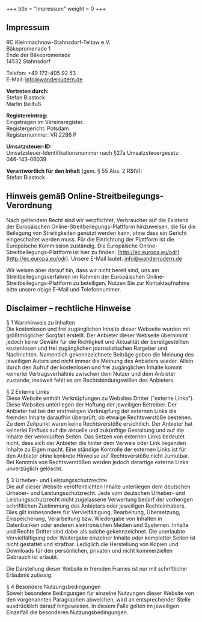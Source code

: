+++
title = "Impressum"
weight = 0
+++

## Impressum

RC Kleinmachnow-Stahnsdorf-Teltow e.V.  
Bäkepromenade 1  
Ende der Bäkepromenade  
14532 Stahnsdorf



Telefon: +49 172-405 92 53  
E-Mail: [info@wanderrudern.de](mailto:info@wanderrudern.de)

  

**Vertreten durch:**  
Stefan Biastock  
Martin Beilfuß

  

**Registereintrag:**  
Eingetragen im Vereinsregister.  
Registergericht: Potsdam  
Registernummer: VR 2286 P

  

**Umsatzsteuer-ID:**  
Umsatzsteuer-Identifikationsnummer nach §27a Umsatzsteuergesetz:  
046-143-06039

  

**Verantwortlich für den Inhalt** (gem. § 55 Abs. 2 RStV):  
Stefan Biastock

  

## Hinweis gemäß Online-Streitbeilegungs-Verordnung

Nach geltendem Recht sind wir verpflichtet, Verbraucher auf die Existenz der Europäischen Online-Streitbeilegungs-Plattform hinzuweisen, die für die Beilegung von Streitigkeiten genutzt werden kann, ohne dass ein Gericht eingeschaltet werden muss. Für die Einrichtung der Plattform ist die Europäische Kommission zuständig. Die Europäische Online-Streitbeilegungs-Plattform ist hier zu finden: [http://ec.europa.eu/odr](http://ec.europa.eu/odr). Unsere E-Mail lautet: [info@wanderrudern.de](mailto:info@wanderrudern.de)

Wir weisen aber darauf hin, dass wir nicht bereit sind, uns am Streitbeilegungsverfahren im Rahmen der Europäischen Online-Streitbeilegungs-Plattform zu beteiligen. Nutzen Sie zur Kontaktaufnahme bitte unsere obige E-Mail und Telefonnummer.

  
  

## Disclaimer – rechtliche Hinweise

§ 1 Warnhinweis zu Inhalten  
Die kostenlosen und frei zugänglichen Inhalte dieser Webseite wurden mit größtmöglicher Sorgfalt erstellt. Der Anbieter dieser Webseite übernimmt jedoch keine Gewähr für die Richtigkeit und Aktualität der bereitgestellten kostenlosen und frei zugänglichen journalistischen Ratgeber und Nachrichten. Namentlich gekennzeichnete Beiträge geben die Meinung des jeweiligen Autors und nicht immer die Meinung des Anbieters wieder. Allein durch den Aufruf der kostenlosen und frei zugänglichen Inhalte kommt keinerlei Vertragsverhältnis zwischen dem Nutzer und dem Anbieter zustande, insoweit fehlt es am Rechtsbindungswillen des Anbieters.  
  
§ 2 Externe Links  
Diese Website enthält Verknüpfungen zu Websites Dritter ("externe Links"). Diese Websites unterliegen der Haftung der jeweiligen Betreiber. Der Anbieter hat bei der erstmaligen Verknüpfung der externen Links die fremden Inhalte daraufhin überprüft, ob etwaige Rechtsverstöße bestehen. Zu dem Zeitpunkt waren keine Rechtsverstöße ersichtlich. Der Anbieter hat keinerlei Einfluss auf die aktuelle und zukünftige Gestaltung und auf die Inhalte der verknüpften Seiten. Das Setzen von externen Links bedeutet nicht, dass sich der Anbieter die hinter dem Verweis oder Link liegenden Inhalte zu Eigen macht. Eine ständige Kontrolle der externen Links ist für den Anbieter ohne konkrete Hinweise auf Rechtsverstöße nicht zumutbar. Bei Kenntnis von Rechtsverstößen werden jedoch derartige externe Links unverzüglich gelöscht.  
  
§ 3 Urheber- und Leistungsschutzrechte  
Die auf dieser Website veröffentlichten Inhalte unterliegen dem deutschen Urheber- und Leistungsschutzrecht. Jede vom deutschen Urheber- und Leistungsschutzrecht nicht zugelassene Verwertung bedarf der vorherigen schriftlichen Zustimmung des Anbieters oder jeweiligen Rechteinhabers. Dies gilt insbesondere für Vervielfältigung, Bearbeitung, Übersetzung, Einspeicherung, Verarbeitung bzw. Wiedergabe von Inhalten in Datenbanken oder anderen elektronischen Medien und Systemen. Inhalte und Rechte Dritter sind dabei als solche gekennzeichnet. Die unerlaubte Vervielfältigung oder Weitergabe einzelner Inhalte oder kompletter Seiten ist nicht gestattet und strafbar. Lediglich die Herstellung von Kopien und Downloads für den persönlichen, privaten und nicht kommerziellen Gebrauch ist erlaubt.  
  
Die Darstellung dieser Website in fremden Frames ist nur mit schriftlicher Erlaubnis zulässig.  
  
§ 4 Besondere Nutzungsbedingungen  
Soweit besondere Bedingungen für einzelne Nutzungen dieser Website von den vorgenannten Paragraphen abweichen, wird an entsprechender Stelle ausdrücklich darauf hingewiesen. In diesem Falle gelten im jeweiligen Einzelfall die besonderen Nutzungsbedingungen.
